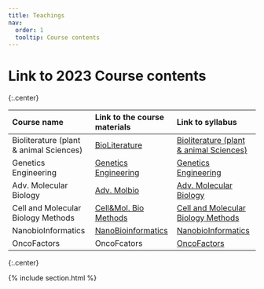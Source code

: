 ```yaml
---
title: Teachings
nav:
  order: 1
  tooltip: Course contents
---
```


# <i class="fas fa-chalkboard-teacher"></i>Link to 2023 Course contents 

{:.center}

|Course name|	Link to the course materials|	Link to syllabus|
| :---         |     :---      |          :--- |
|Bioliterature (plant & animal Sciences)|	[BioLiterature](https://docs.google.com/spreadsheets/d/1m6oTfHREBE9vZGSqRVW8iGFx8UQ7SIkK0szUR0rkFE8/edit?usp=sharing)|	[Bioliterature (plant & animal Sciences)](https://drive.google.com/file/d/1z0EEsi9f10Ip8-NWIi5xUNaG52pEdsz0/view?usp=sharing)|
|Genetics Engineering|	[Genetics Engineering](https://docs.google.com/spreadsheets/d/1fpiKJ-WMVQmoNc4lJlSeQeTlLad1Lzp7k1ZusvsG25I/edit?usp=sharing)|	[Genetics Engineering](https://drive.google.com/file/d/1y8JSD8hfIQETUKbDeZNMkKWB6m1ws1yA/view?usp=sharing)|
|Adv. Molecular Biology|	[Adv. Molbio](https://docs.google.com/spreadsheets/d/1S4SY0pgTcgFESI8U7vhl-rD-mh76QpHoizZUkhoFSoA/edit?usp=sharing)|	[Adv. Molecular Biology](https://drive.google.com/file/d/1GjHaOP9l3igo8l5X5ZuFOlM68ViQUgiJ/view?usp=sharing)|
|Cell and Molecular Biology Methods|	[Cell&Mol. Bio Methods](https://docs.google.com/spreadsheets/u/0/d/1JFPB4lk2YJFtb3NQLwNcAaLns-3v9jYhbQAJufPPVTs/edit)|	[Cell and Molecular Biology Methods](https://drive.google.com/file/d/1cLRmsMCXwrBVvUPLhGOdAkSWW1LJ8aPr/view?usp=sharing)|
|NanobioInformatics|	[NanoBioinformatics](https://docs.google.com/spreadsheets/d/1wgAoKvhoKgXdQLATuaqrHHT8FmuVZukVdo0xFxt6Bfw/edit?usp=sharing)|	[NanobioInformatics](https://drive.google.com/file/d/1MDcZ4xZ8iip4cAV5jI284m-FK4BaE4qM/view?usp=sharing)|
|OncoFactors|	OncoFcators|	[OncoFactors](https://drive.google.com/file/d/1yrXHKSPOSr7izBp8jnN15sFRjBasvxbM/view?usp=sharing)|

{:.center}

{% include section.html %}

